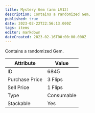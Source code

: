 ```yaml
---
title: Mystery Gem (arm LV12)
description: Contains a randomized Gem.
published: true
date: 2023-02-22T22:56:13.000Z
tags: items
editor: markdown
dateCreated: 2023-02-16T00:00:00.000Z
---
```


Contains a randomized Gem.

|Attribute|Value|
|-|-|
|ID|6845|
|Purchase Price|3 Flips|
|Sell Price|1 Flips|
|Type|Consumable|
|Stackable|Yes|

